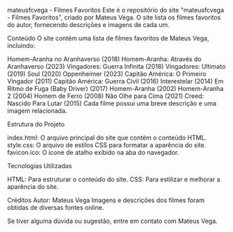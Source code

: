 mateusfcvega - Filmes Favoritos
Este é o repositório do site "mateusfcvega - Filmes Favoritos", criado por Mateus Vega. O site lista os filmes favoritos do autor, fornecendo descrições e imagens de cada um.

Conteúdo
O site contém uma lista de filmes favoritos de Mateus Vega, incluindo:

Homem-Aranha no Aranhaverso (2018)
Homem-Aranha: Através do Aranhaverso (2023)
Vingadores: Guerra Infinita (2018)
Vingadores: Ultimato (2019)
Soul (2020)
Oppenheimer (2023)
Capitão América: O Primeiro Vingador (2011)
Capitão América: Guerra Civil (2016)
Interestelar (2014)
Em Ritmo de Fuga (Baby Driver) (2017)
Homem-Aranha (2002)
Homem-Aranha 2 (2004)
Homem de Ferro (2008)
Não Olhe para Cima (2021)
Creed: Nascido Para Lutar (2015)
Cada filme possui uma breve descrição e uma imagem relacionada.

Estrutura do Projeto

index.html: O arquivo principal do site que contém o conteúdo HTML.
style.css: O arquivo de estilos CSS para formatar a aparência do site.
favicon.ico: O ícone de atalho exibido na aba do navegador.

Tecnologias Utilizadas

HTML: Para estruturar o conteúdo do site.
CSS: Para estilizar e melhorar a aparência do site.


Créditos
Autor: Mateus Vega
Imagens e descrições dos filmes foram obtidas de diversas fontes online.

Se tiver alguma dúvida ou sugestão, entre em contato com Mateus Vega.